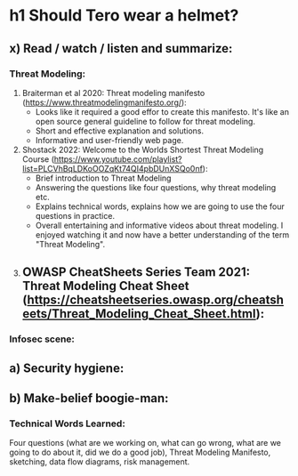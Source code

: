 # h1 Should Tero wear a helmet?

## x) Read / watch / listen and summarize:
### Threat Modeling:
1. Braiterman et al 2020: Threat modeling manifesto (https://www.threatmodelingmanifesto.org/):
   - Looks like it required a good effor to create this manifesto. It's like an open source general guideline to follow for threat modeling.
   - Short and effective explanation and solutions.
   - Informative and user-friendly web page.
2. Shostack 2022: Welcome to the Worlds Shortest Threat Modeling Course (https://www.youtube.com/playlist?list=PLCVhBqLDKoOOZqKt74QI4pbDUnXSQo0nf):
   - Brief introduction to Threat Modeling
   - Answering the questions like four questions, why threat modeling etc. 
   - Explains technical words, explains how we are going to use the four questions in practice.
   - Overall entertaining and informative videos about threat modeling. I enjoyed watching it and now have a better understanding of the term "Threat Modeling".
3. OWASP CheatSheets Series Team 2021: Threat Modeling Cheat Sheet (https://cheatsheetseries.owasp.org/cheatsheets/Threat_Modeling_Cheat_Sheet.html):
   -



### Infosec scene:

## a) Security hygiene:

## b) Make-belief boogie-man:





### Technical Words Learned:
Four questions (what are we working on, what can go wrong, what are we going to do about it, did we do a good job), Threat Modeling Manifesto, sketching, data flow diagrams, risk management.
